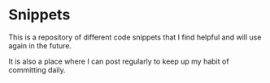 # Snippets

This is a repository of different code snippets that I find helpful and will use again in the future. 

It is also a place where I can post regularly to keep up my habit of committing daily. 